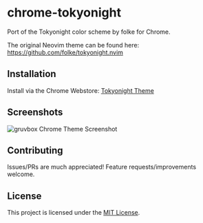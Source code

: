 # chrome-tokyonight
Port of the Tokyonight color scheme by folke for Chrome.

The original Neovim theme can be found here: https://github.com/folke/tokyonight.nvim

## Installation

Install via the Chrome Webstore: [Tokyonight Theme](https://chrome.google.com/webstore/detail/gruvbox-theme/ihennfdbghdiflogeancnalflhgmanop)

## Screenshots

![gruvbox Chrome Theme Screenshot](screenshot.png)

## Contributing

Issues/PRs are much appreciated!
Feature requests/improvements welcome.

## License
This project is licensed under the [MIT License](LICENSE).
